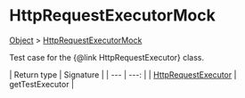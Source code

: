 
# HttpRequestExecutorMock

[Object]() > [HttpRequestExecutorMock](nullfr/faylixe/googlecodejam/client/HttpRequestExecutorMock.md)


Test case for the {@link HttpRequestExecutor} class.

| Return type | Signature |
| --- | ---: |
| [HttpRequestExecutor](nullfr/faylixe/googlecodejam/client/executor/HttpRequestExecutor.md) | getTestExecutor |
